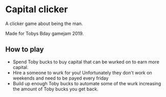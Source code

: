 # Capital clicker

A clicker game about being the man.

Made for Tobys Bday gamejam 2019.

## How to play

- Spend Toby bucks to buy capital that can be wurked on to earn more capital.
- Hire a someone to wurk for you! Unfortunately they don't work on weekends and need to be payed every friday
- Build up enough Toby bucks to automate some of the wurk increasing the amount of Toby bucks you get back.
